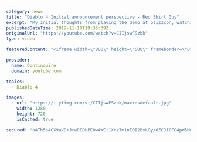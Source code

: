 ```yaml
---
category: news
title: "Diablo 4 Initial announcement perspective - Red Shirt Guy"
excerpt: "My initial thoughts from playing the demo at blizzcon, watching the developer interviews, and listening to the wacky Q&A from the systems and features panel."
publishedDateTime: 2019-11-10T19:35:39Z
originalUrl: "https://youtube.com/watch?v=CIIjswFSzbk"
type: video

featuredContent: "<iframe width=\"800\" height=\"500\" frameborder=\"0\" src=\"https://www.youtube.com/embed/CIIjswFSzbk\" allow=\"accelerometer; autoplay; encrypted-media; gyroscope; picture-in-picture\" allowfullscreen></iframe>"

provider:
  name: Dontinquire
  domain: youtube.com

topics:
  - Diablo 4

images:
  - url: "https://i.ytimg.com/vi/CIIjswFSzbk/maxresdefault.jpg"
    width: 1280
    height: 720
    isCached: true

secured: "oATh5s4CX9aVD+JrwREDUPEOw4WE+1Xnz7m1nEQI2BxLOy/0ZCJI0FO4pW5MnFika2Ueonsgm0/0nlPIh6opsgUQX3p020QP1RX2DlFMMCKbEojIgsAzZfDJlPQrHIQPnwx+WCD1+hB1rcwuD9+FeaIShgF+oAh+bvIP/9C9nX/xO9p87gKsD1rFwdHv9QXHn1Pik2ihxgamUhYDL+qp8qlL2pG84KufwNVagZjxOziJECj4lZ6L5u59MG9+U2053B66IADillZH+g2AjocmixtE1I/z2XpxRAfQ2BhZBmqF9v80gLy+qno9hoYEc8aUTZqPuMLA1FXnbZ0etCKIButERZGuzLzminLIY+DO9f112EDUzLMFfnxuhhivX/LtSBvSV7W9Sf6BjuItSNhMuIku2WIj4yypnbmFHSHCK338Hrrj+oQ2AFegUvXtbTKJ;I+8U+MuJ1PVQaemt4xWoQg=="
---
```


